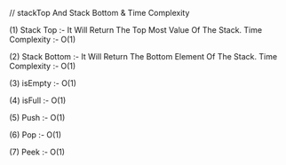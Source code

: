 // stackTop And Stack Bottom & Time Complexity

(1) Stack Top :- It Will Return The Top Most Value Of The Stack. Time Complexity :- O(1)

(2) Stack Bottom :- It Will Return The Bottom Element Of The Stack. Time Complexity :- O(1)

(3) isEmpty :- O(1)

(4) isFull :- O(1)

(5) Push :- O(1)

(6) Pop :- O(1) 

(7) Peek :- O(1) 
